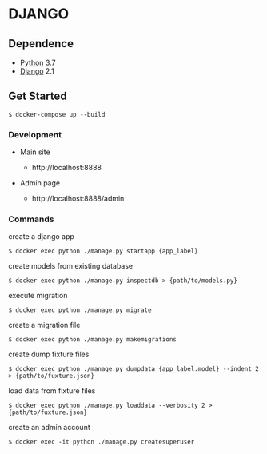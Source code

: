 # DJANGO


## Dependence

* [Python](https://www.python.org/) 3.7
* [Django](https://www.djangoproject.com/) 2.1

## Get Started

```
$ docker-compose up --build
```

### Development

- Main site
    - http://localhost:8888

- Admin page
    - http://localhost:8888/admin

### Commands
create a django app
```
$ docker exec python ./manage.py startapp {app_label}
```

create models from existing database
```
$ docker exec python ./manage.py inspectdb > {path/to/models.py}
```

execute migration
```
$ docker exec python ./manage.py migrate
```

create a migration file
```
$ docker exec python ./manage.py makemigrations
```

create dump fixture files
```
$ docker exec python ./manage.py dumpdata {app_label.model} --indent 2 > {path/to/fuxture.json}
```

load data from fixture files
```
$ docker exec python ./manage.py loaddata --verbosity 2 > {path/to/fuxture.json}
```

create an admin account
```
$ docker exec -it python ./manage.py createsuperuser
```
